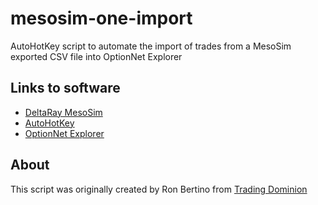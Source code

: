 # mesosim-one-import
AutoHotKey script to automate the import of trades from a MesoSim exported CSV file into OptionNet Explorer

## Links to software
- [DeltaRay MesoSim](https://deltaray.io/)
- [AutoHotKey](https://www.autohotkey.com/)
- [OptionNet Explorer](https://www.optionnetexplorer.com/)

## About
This script was originally created by Ron Bertino from [Trading Dominion](https://tradingdominion.com)
